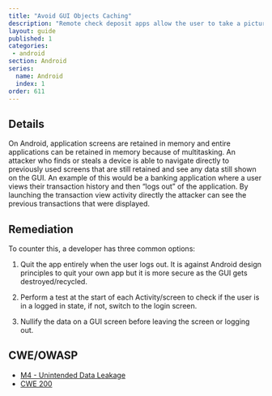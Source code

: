```yaml
---
title: "Avoid GUI Objects Caching"
description: "Remote check deposit apps allow the user to take a picture of a check using the phone’s camera and send it off to the financial institution to deposit in an account."
layout: guide
published: 1
categories:
 - android
section: Android
series:
  name: Android
  index: 1
order: 611
--- 
```


## Details 

On Android, application screens are retained in memory and entire applications can be retained in memory because of multitasking. An attacker who finds or steals a device is able to navigate directly to previously used screens that are still retained and see any data still shown on the GUI. An example of this would be a banking application where a user views their transaction history and then “logs out” of the application. By launching the transaction view activity directly the attacker can see the previous transactions that were displayed.

## Remediation

To counter this, a developer has three common options:

1. Quit the app entirely when the user logs out. It is against Android design principles to quit your own app but it is more secure as the GUI gets destroyed/recycled.

2. Perform a test at the start of each Activity/screen to check if the user is in a logged in state, if not, switch to the login screen.

3. Nullify the data on a GUI screen before leaving the screen or logging out.

## CWE/OWASP

 * [M4 - Unintended Data Leakage](https://www.owasp.org/index.php/Mobile_Top_10_2014-M4)
 * [CWE 200](http://cwe.mitre.org/data/definitions/200.html)
